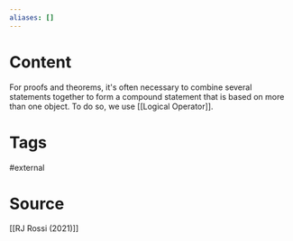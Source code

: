 ```yaml
---
aliases: []
---
```

# Content
For proofs and theorems, it's often necessary to combine several statements together to form a compound statement that is based on more than one object. To do so, we use [[Logical Operator]].


# Tags
#external 

# Source
[[RJ Rossi (2021)]]